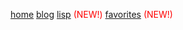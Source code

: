 <a href="/">home</a>
<a href="/blog">blog</a>
<a href="/blog/lisp">lisp</a> <span style="color: red;">(NEW!)</span>
<a href="/favorites">favorites</a> <span style="color: red;">(NEW!)</span>
